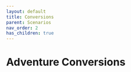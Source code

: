 ```yaml
---
layout: default
title: Conversions
parent: Scenarios
nav_order: 2
has_children: true
---
```


# Adventure Conversions